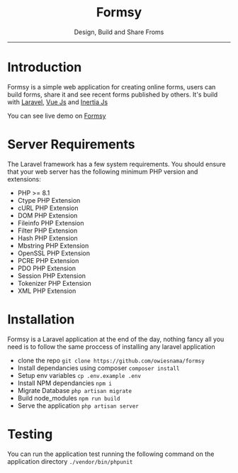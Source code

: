 <h1 align="center">Formsy</h1>
<p align="center">Design, Build and Share Froms</p>
<hr/>

# Introduction
<p>
    Formsy is a simple web application for creating online forms, users can build forms, share it and see recent forms published by others.
    It's build with <a href="https://laravel.com/">Laravel</a>, <a href="https://vuejs.org/">Vue Js</a> and <a href="https://inertiajs.com/">Inertia Js</a> 
</p>
<p> You can see live demo on <a href="https://formsy.elnama.net">Formsy</a> </p>


# Server Requirements
The Laravel framework has a few system requirements. You should ensure that your web server has the following minimum PHP version and extensions:
- PHP >= 8.1
- Ctype PHP Extension
- cURL PHP Extension
- DOM PHP Extension
- Fileinfo PHP Extension
- Filter PHP Extension
- Hash PHP Extension
- Mbstring PHP Extension
- OpenSSL PHP Extension
- PCRE PHP Extension
- PDO PHP Extension
- Session PHP Extension
- Tokenizer PHP Extension
- XML PHP Extension
# Installation
Formsy is a Laravel application at the end of the day, nothing fancy all you need is to follow the same proccess of installing any laravel application
- clone the repo
    ``` git clone https://github.com/owiesnama/formsy ```
- Install dependancies using composer 
    ``` composer install ```
- Setup env variables 
    ``` cp .env.example .env ```
- Install NPM dependancies 
    ``` npm i ```
- Migrate Database
    ``` php artisan migrate ```
- Build node_modules 
    ``` npm run build ```
- Serve the application
    ``` php artisan server ```

# Testing 
You can run the application test running the following command on the application directory
``` ./vendor/bin/phpunit ```